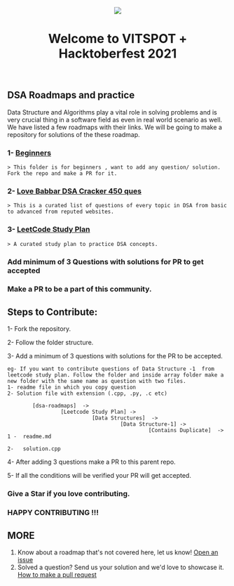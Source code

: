 <p align="center">
  <img src="https://user-images.githubusercontent.com/58622363/135716759-bc0c4278-cd81-40df-9078-6580480d0a58.png" />
</p>


<h1 align="center">
   Welcome to VITSPOT + Hacktoberfest 2021
</h1><br>

## DSA Roadmaps and practice

Data Structure and Algorithms play a vital role in solving problems and is very crucial thing in a software field as even in real world scenario as well.
We have listed a few roadmaps with  their links. We will be going to make a repository for solutions of the these roadmap.

### 1- [Beginners](https://github.com/baazis/dsa-roadmaps/tree/master/dsa-roadmaps/Beginners)

`> This folder is for beginners , want to add any question/ solution. Fork the repo and make a PR for it.`

### 2- [Love Babbar DSA Cracker 450 ques](https://github.com/baazis/dsa-roadmaps/tree/master/dsa-roadmaps/Love%20Babbar%20Questions)

`> This is a curated list of questions of every topic in DSA from basic to advanced from reputed websites.`

### 3- [LeetCode Study Plan](https://github.com/baazis/dsa-roadmaps/tree/master/dsa-roadmaps/LeetCode%20Study%20Plan)

`> A curated study plan to practice DSA concepts.`


### Add minimum of 3 Questions with solutions for PR to get accepted
### Make a PR to be a part of this community.

## Steps to Contribute:

1- Fork the repository.

2- Follow the folder structure.

3- Add a minimum of 3 questions with solutions for the PR to be accepted.

    eg- If you want to contribute questions of Data Structure -1  from leetcode study plan. Follow the folder and inside array folder make a new folder with the same name as question with two files.
    1- readme file in which you copy question
    2- Solution file with extension (.cpp, .py, .c etc)

            [dsa-roadmaps]  ->    
                     [Leetcode Study Plan] -> 
                               [Data Structures]  -> 
                                        [Data Structure-1] -> 
                                                 [Contains Duplicate]  -> 1 -  readme.md                                                            
                                                                          2-   solution.cpp

4- After adding 3 questions make a PR to this parent repo.

5- If all the conditions will be verified your PR will get accepted.

### Give a Star if you love contributing.

### HAPPY CONTRIBUTING !!!


## MORE
1. Know about a roadmap that's not covered here, let us know! [Open an issue](https://github.com/vitspot/dsa-roadmaps/issues/new/choose)
2. Solved a question? Send us your solution and we'd love to showcase it. [How to make a pull request](https://docs.github.com/en/github/collaborating-with-pull-requests/proposing-changes-to-your-work-with-pull-requests/creating-a-pull-request)

